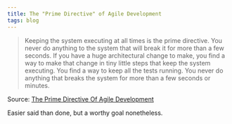 ```yaml
---
title: The "Prime Directive" of Agile Development
tags: blog
---
```


> Keeping the system executing at all times is the prime directive. You never do anything to the system that will break it for more than a few seconds. If you have a huge architectural change to make, you find a way to make that change in tiny little steps that keep the system executing. You find a way to keep all the tests running. You never do anything that breaks the system for more than a few seconds or minutes.

Source: [The Prime Directive Of Agile Development](http://butunclebob.com/ArticleS.UncleBob.ThePrimeDirectiveOfAgileDevelopment)

Easier said than done, but a worthy goal nonetheless.
